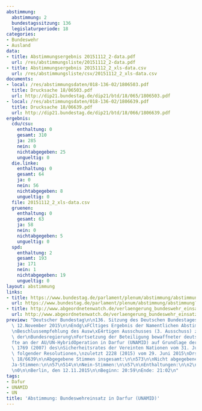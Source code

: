 ```yaml
---
abstimmung:
  abstimmung: 2
  bundestagssitzung: 136
  legislaturperiode: 18
categories:
- Bundeswehr
- Ausland
data:
- title: Abstimmungsergebnis 20151112_2-data.pdf
  url: /res/abstimmungsliste/20151112_2-data.pdf
- title: Abstimmungsergebnis 20151112_2_xls-data.csv
  url: /res/abstimmungsliste/csv/20151112_2_xls-data.csv
documents:
- local: /res/abstimmungsdaten/018-136-02/1806503.pdf
  title: Drucksache 18/06503.pdf
  url: http://dip21.bundestag.de/dip21/btd/18/065/1806503.pdf
- local: /res/abstimmungsdaten/018-136-02/1806639.pdf
  title: Drucksache 18/06639.pdf
  url: http://dip21.bundestag.de/dip21/btd/18/066/1806639.pdf
ergebnis:
  cdu/csu:
    enthaltung: 0
    gesamt: 310
    ja: 285
    nein: 0
    nichtabgegeben: 25
    ungueltig: 0
  die.linke:
    enthaltung: 0
    gesamt: 64
    ja: 0
    nein: 56
    nichtabgegeben: 8
    ungueltig: 0
  file: 20151112_2_xls-data.csv
  gruenen:
    enthaltung: 0
    gesamt: 63
    ja: 58
    nein: 0
    nichtabgegeben: 5
    ungueltig: 0
  spd:
    enthaltung: 2
    gesamt: 193
    ja: 171
    nein: 1
    nichtabgegeben: 19
    ungueltig: 0
layout: abstimmung
links:
- title: https://www.bundestag.de/parlament/plenum/abstimmung/abstimmung?id=373
  url: https://www.bundestag.de/parlament/plenum/abstimmung/abstimmung?id=373
- title: http://www.abgeordnetenwatch.de/verlaengerung_bundeswehr_einsatz_in_darfur_unamid-1105-775.html
  url: http://www.abgeordnetenwatch.de/verlaengerung_bundeswehr_einsatz_in_darfur_unamid-1105-775.html
preview: "Deutscher Bundestag\n\n136. Sitzung des Deutschen Bundestages\nam Donnerstag,\
  \ 12.November 2015\n\nEndg\xFCltiges Ergebnis der Namentlichen Abstimmung Nr. 2\n\
  \nBeschlussempfehlung des Ausw\xE4rtigen Ausschusses (3. Ausschuss) zu dem Antrag\
  \ der\nBundesregierung\nFortsetzung der Beteiligung bewaffneter deutscher Streitkr\xE4\
  fte an der AU/UN-HybridOperation in Darfur (UNAMID) auf Grundlage der Resolution\
  \ 1769 (2007) des\nSicherheitsrates der Vereinten Nationen vom 31. Juli 2007 und\
  \ folgender Resolutionen,\nzuletzt 2228 (2015) vom 29. Juni 2015\nDrs. 18/6503 und\
  \ 18/6639\n\nAbgegebene Stimmen insgesamt:\n\n573\n\nNicht abgegebene Stimmen:\n\
  Ja-Stimmen:\n\n57\n514\n\nNein-Stimmen:\n\n57\n\nEnthaltungen:\n\n2\n\nUng\xFCltige:\n\
  \n0\n\nBerlin, den 12.11.2015\n\nBeginn: 20:59\nEnde: 21:02\n"
tags:
- Dafur
- UNAMID
- UN
title: 'Abstimmung: Bundeswehreinsatz in Darfur (UNAMID)'
---
```

